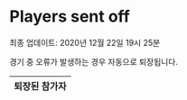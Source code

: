 # Players sent off
최종 업데이트: 2020년 12월 22일 19시 25분


경기 중 오류가 발생하는 경우 자동으로 퇴장됩니다.


| 퇴장된 참가자 |
|:---:|